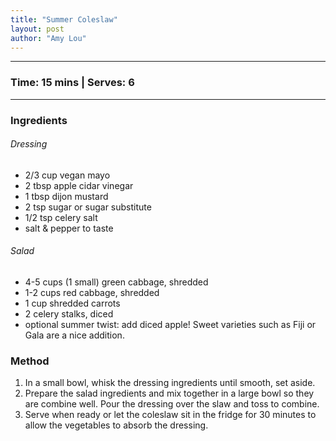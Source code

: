 ```yaml
---
title: "Summer Coleslaw"
layout: post
author: "Amy Lou"
---
```


---
### Time: 15 mins | Serves: 6
---

### Ingredients

###### Dressing
- 2/3 cup vegan mayo
- 2 tbsp apple cidar vinegar
- 1 tbsp dijon mustard
- 2 tsp sugar or sugar substitute
- 1/2 tsp celery salt
- salt & pepper to taste


###### Salad
- 4-5 cups (1 small) green cabbage, shredded
- 1-2 cups red cabbage, shredded
- 1 cup shredded carrots
- 2 celery stalks, diced
- optional summer twist: add diced apple! Sweet varieties such as Fiji or Gala are a nice addition.


### Method
1. In a small bowl, whisk the dressing ingredients until smooth, set aside.
2. Prepare the salad ingredients and mix together in a large bowl so they are combine well. Pour the dressing over the slaw and toss to combine.
3. Serve when ready or let the coleslaw sit in the fridge for 30 minutes to allow the vegetables to absorb the dressing. 
